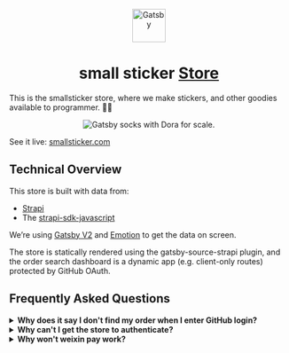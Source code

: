 <p align="center">
  <a href="https://smallsticker.com">
    <img alt="Gatsby" src="https://backend.smallsticker.com/uploads/1ec9aa908bfd45a487dc151f5fbef4f2.jpeg" width="60" />
  </a>
</p>
<h1 align="center">
  small sticker <a href="https://smallsticker.com"> Store</a>
</h1>

This is the smallsticker store, where we make stickers, and other goodies available to programmer. 💪💜

<p align="center">
  <img alt="Gatsby socks with Dora for scale." src="https://backend.smallsticker.com/uploads/18f010589642475281c93e3cddb9491f.jpg" />
</p>

See it live: [smallsticker.com](https://smallsticker.com)

## Technical Overview

This store is built with data from:

- [Strapi](https://strapi.io)
- The [strapi-sdk-javascript](https://github.com/strapi/strapi-sdk-javascript)

We’re using [Gatsby V2](https://github.com/gatsbyjs/gatsby) and [Emotion](https://emotion.sh/) to get the data on screen.

The store is statically rendered using the gatsby-source-strapi plugin, and the order search dashboard is a dynamic app (e.g. client-only routes) protected by GitHub OAuth.


## Frequently Asked Questions

<details>
  <summary><strong>Why does it say I don't find my order when I enter GitHub login?</strong></summary>

&nbsp; <!-- leave this here to avoid smashing the text against the summary -->

Try opening the store in an incognito window and then proceed to check out. When checking out, make sure you're using the same GitHub account that's listed on your order email.

</details>

<details>
  <summary><strong>Why can't I get the store to authenticate?</strong></summary>

&nbsp; <!-- leave this here to avoid smashing the text against the summary -->

We _think_ this is a local storage issue, and it only seems to happen in Safari-based browsers. This includes all iOS browsers. Please see [this issue](https://github.com/gatsbyjs/store.gatsbyjs.org/issues/106) for details (or to help us fix it).

</details>

<details>
  <summary><strong>Why won't weixin pay work?</strong></summary>

&nbsp; <!-- leave this here to avoid smashing the text against the summary -->

We _think_ this is a Safari  cross-browser compatibility issue, we are fixing it, and it only seems to happen in Safari-based browsers. Please see [this issue](https://github.com/gatsbyjs/store.gatsbyjs.org/issues/106) for details (or to help us fix it).

</details>
